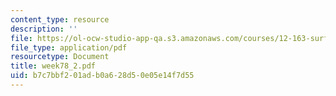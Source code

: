 ```yaml
---
content_type: resource
description: ''
file: https://ol-ocw-studio-app-qa.s3.amazonaws.com/courses/12-163-surface-processes-and-landscape-evolution-fall-2004/b7c7bbf201adb0a628d50e05e14f7d55_week78_2.pdf
file_type: application/pdf
resourcetype: Document
title: week78_2.pdf
uid: b7c7bbf2-01ad-b0a6-28d5-0e05e14f7d55
---
```

